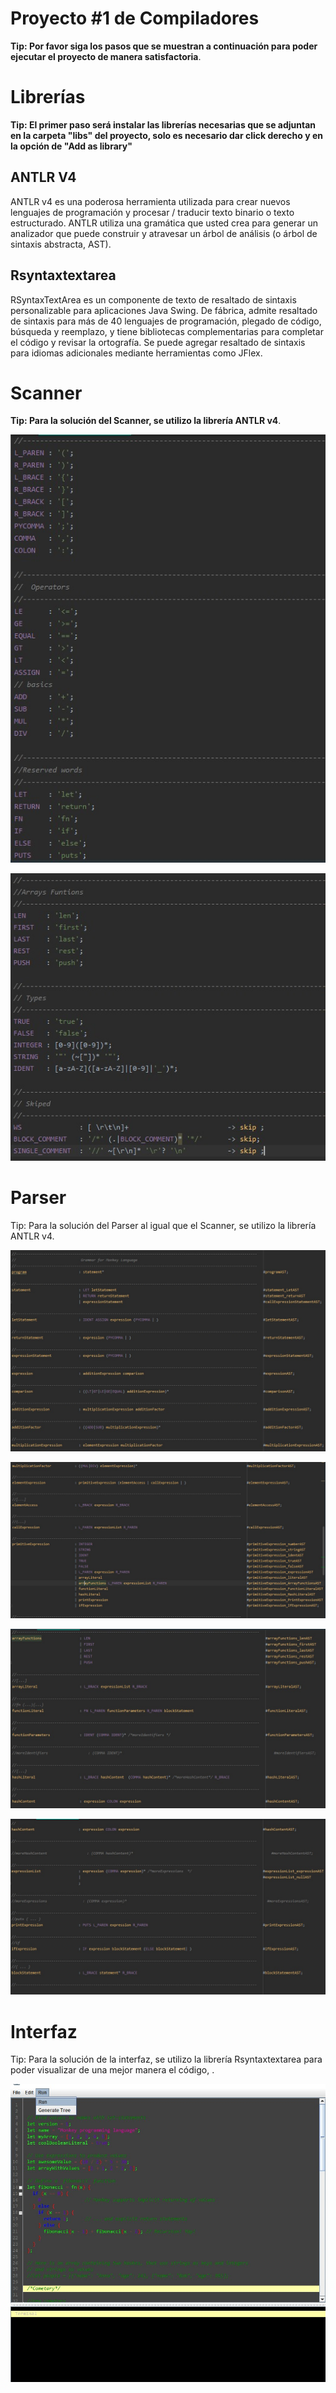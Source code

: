 # Proyecto #1 de Compiladores

**Tip: Por favor siga los pasos que se muestran a continuación para poder ejecutar el proyecto de manera satisfactoria**. 

# Librerías

**Tip: El primer paso será instalar las librerías necesarias que se adjuntan en la carpeta "libs" del proyecto, solo es necesario dar click derecho y en la opción de "Add as library"**

## ANTLR V4

ANTLR v4 es una poderosa herramienta utilizada para crear nuevos lenguajes de programación y procesar / traducir texto binario o texto estructurado. ANTLR utiliza una gramática que usted crea para generar un analizador que puede construir y atravesar un árbol de análisis (o árbol de sintaxis abstracta, AST).

## Rsyntaxtextarea

RSyntaxTextArea es un componente de texto de resaltado de sintaxis personalizable para aplicaciones Java Swing. De fábrica, admite resaltado de sintaxis para más de 40 lenguajes de programación, plegado de código, búsqueda y reemplazo, y tiene bibliotecas complementarias para completar el código y revisar la ortografía. Se puede agregar resaltado de sintaxis para idiomas adicionales mediante herramientas como JFlex.

# Scanner

**Tip: Para la solución del Scanner, se utilizo la librería ANTLR v4**.

![Scanner1](img/s1.jpeg)

![Scanner2](img/s2.jpeg)

# Parser

Tip: Para la solución del Parser al igual que el Scanner, se utilizo la librería ANTLR v4.

![Parser1](img/p1.jpeg)

![Parser2](img/p2.jpeg)

![Parser3](img/p3.jpeg)

![Parser4](img/p4.jpeg)
# Interfaz

Tip: Para la solución de la interfaz, se utilizo la librería Rsyntaxtextarea para poder visualizar de una mejor manera el código, .

![Interfaz1](img/i1.jpeg)

